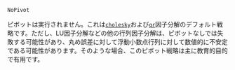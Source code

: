 ```julia
NoPivot
```

ピボットは実行されません。これは[`cholesky`](@ref)および[`qr`](@ref)因子分解のデフォルト戦略です。ただし、LU因子分解などの他の行列因子分解は、ピボットなしでは失敗する可能性があり、丸め誤差に対して浮動小数点行列に対して数値的に不安定である可能性があります。そのような場合、このピボット戦略は主に教育的目的で有用です。
